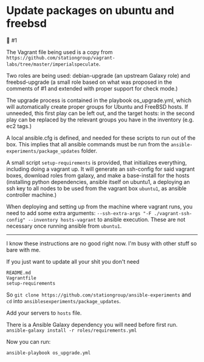 # Update packages on ubuntu and freebsd
:microscope: #1

The Vagrant file being used is a copy from
`https://github.com/stationgroup/vagrant-labs/tree/master/imperialspeculate`.

Two roles are being used: debian-upgrade (an upstream Galaxy role) and
freebsd-upgrade (a small role based on what was proposed in the comments of #1
and extended with proper support for check mode.)

The upgrade process is contained in the playbook os_upgrade.yml, which will
automatically create proper groups for Ubuntu and FreeBSD hosts. If unneeded,
this first play can be left out, and the target hosts: in the second play can be
replaced by the relevant groups you have in the inventory (e.g. ec2 tags.)

A local ansible.cfg is defined, and needed for these scripts to run out of the
box. This implies that all ansible commands must be run from the
`ansible-experiments/package_updates` folder.

A small script `setup-requirements` is provided, that initializes everything,
including doing a vagrant up. It will generate an ssh-config for said vagrant
boxes, download roles from galaxy, and make a base-install for the hosts
(installing python dependencies, ansible itself on ubuntu1, a deploying an ssh
key to all nodes to be used from the vagrant box `ubuntu1`, as
ansible controller machine.)

When deploying and setting up from the machine where vagrant runs, you need to
add some extra arguments:
`--ssh-extra-args "-F ./vagrant-ssh-config" --inventory hosts-vagrant`
to ansible execution. These are not necessary once running ansible from
`ubuntu1`.

---

I know these instructions are no good right now. I'm busy with other stuff so bare with me.

If you just want to update all your shit you don't need

```
README.md	
Vagrantfile
setup-requirements
```

So `git clone https://github.com/stationgroup/ansible-experiments` and `cd` into `ansiblesexperiments/package_updates`.

Add your servers to `hosts` file.

There is a Ansible Galaxy dependency you will need before first run. `ansible-galaxy install -r roles/requirements.yml`

Now you can run:

```
ansible-playbook os_upgrade.yml
```

